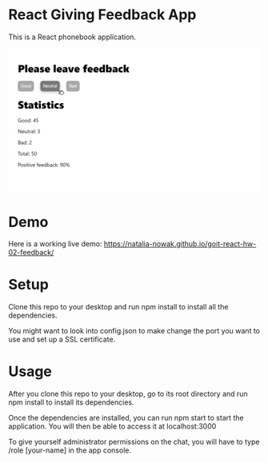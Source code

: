 # React Giving Feedback App

This is a React phonebook application.

![Screenshot form application](./assets/Feedback.png)

# Demo

Here is a working live demo:
https://natalia-nowak.github.io/goit-react-hw-02-feedback/

# Setup

Clone this repo to your desktop and run npm install to install all the
dependencies.

You might want to look into config.json to make change the port you want to use
and set up a SSL certificate.

# Usage

After you clone this repo to your desktop, go to its root directory and run npm
install to install its dependencies.

Once the dependencies are installed, you can run npm start to start the
application. You will then be able to access it at localhost:3000

To give yourself administrator permissions on the chat, you will have to type
/role [your-name] in the app console.
